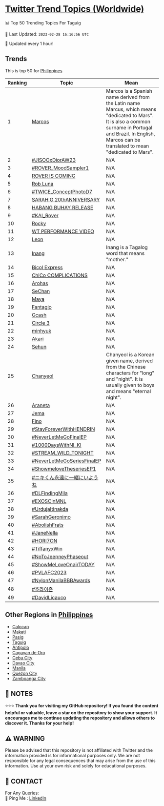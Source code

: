 [Twitter Trend Topics (Worldwide)](https://github.com/ErcinDedeoglu/Twitter-Trend-Topics)
==========


📊 Top 50 Trending Topics For Taguig

📆 Last Updated: `2023-02-28 16:16:56 UTC`

🔧 Updated every 1 hour!


## Trends

This is top 50 for [Philippines](</Philippines>)

| Ranking | Topic | Mean |
| ------- | ------------ | ------------ |
| 1 | [Marcos](http://twitter.com/search?q=Marcos) | Marcos is a Spanish name derived from the Latin name Marcus, which means "dedicated to Mars". It is also a common surname in Portugal and Brazil. In English, Marcos can be translated to mean "dedicated to Mars". |
| 2 | [#JISOOxDiorAW23](http://twitter.com/search?q=%23JISOOxDiorAW23) | N/A |
| 3 | [#ROVER_MoodSampler1](http://twitter.com/search?q=%23ROVER_MoodSampler1) | N/A |
| 4 | [ROVER IS COMING](http://twitter.com/search?q=ROVER+IS+COMING) | N/A |
| 5 | [Rob Luna](http://twitter.com/search?q=Rob+Luna) | N/A |
| 6 | [#TWICE_ConceptPhotoD7](http://twitter.com/search?q=%23TWICE_ConceptPhotoD7) | N/A |
| 7 | [SARAH G 20thANNIVERSARY](http://twitter.com/search?q=SARAH+G+20thANNIVERSARY) | N/A |
| 8 | [HABANG BUHAY RELEASE](http://twitter.com/search?q=HABANG+BUHAY+RELEASE) | N/A |
| 9 | [#KAI_Rover](http://twitter.com/search?q=%23KAI_Rover) | N/A |
| 10 | [Rocky](http://twitter.com/search?q=Rocky) | N/A |
| 11 | [WT PERFORMANCE VIDEO](http://twitter.com/search?q=WT+PERFORMANCE+VIDEO) | N/A |
| 12 | [Leon](http://twitter.com/search?q=Leon) | N/A |
| 13 | [Inang](http://twitter.com/search?q=Inang) | Inang is a Tagalog word that means "mother." |
| 14 | [Bicol Express](http://twitter.com/search?q=Bicol+Express) | N/A |
| 15 | [ChiCo COMPLICATIONS](http://twitter.com/search?q=ChiCo+COMPLICATIONS) | N/A |
| 16 | [Arohas](http://twitter.com/search?q=Arohas) | N/A |
| 17 | [SeChan](http://twitter.com/search?q=SeChan) | N/A |
| 18 | [Maya](http://twitter.com/search?q=Maya) | N/A |
| 19 | [Fantagio](http://twitter.com/search?q=Fantagio) | N/A |
| 20 | [Gcash](http://twitter.com/search?q=Gcash) | N/A |
| 21 | [Circle 3](http://twitter.com/search?q=Circle+3) | N/A |
| 22 | [minhyuk](http://twitter.com/search?q=minhyuk) | N/A |
| 23 | [Akari](http://twitter.com/search?q=Akari) | N/A |
| 24 | [Sehun](http://twitter.com/search?q=Sehun) | N/A |
| 25 | [Chanyeol](http://twitter.com/search?q=Chanyeol) | Chanyeol is a Korean given name, derived from the Chinese characters for "long" and "night". It is usually given to boys and means "eternal night". |
| 26 | [Araneta](http://twitter.com/search?q=Araneta) | N/A |
| 27 | [Jema](http://twitter.com/search?q=Jema) | N/A |
| 28 | [Fino](http://twitter.com/search?q=Fino) | N/A |
| 29 | [#StayForeverWithHENDRIN](http://twitter.com/search?q=%23StayForeverWithHENDRIN) | N/A |
| 30 | [#NeverLetMeGoFinalEP](http://twitter.com/search?q=%23NeverLetMeGoFinalEP) | N/A |
| 31 | [#1000DaysWithNI_KI](http://twitter.com/search?q=%231000DaysWithNI_KI) | N/A |
| 32 | [#STREAM_WILD_TONIGHT](http://twitter.com/search?q=%23STREAM_WILD_TONIGHT) | N/A |
| 33 | [#NeverLetMeGoSeriesFinalEP](http://twitter.com/search?q=%23NeverLetMeGoSeriesFinalEP) | N/A |
| 34 | [#ShowmeloveTheseriesEP1](http://twitter.com/search?q=%23ShowmeloveTheseriesEP1) | N/A |
| 35 | [#ニキくん永遠に一緒にいようね](http://twitter.com/search?q=%23%e3%83%8b%e3%82%ad%e3%81%8f%e3%82%93%e6%b0%b8%e9%81%a0%e3%81%ab%e4%b8%80%e7%b7%92%e3%81%ab%e3%81%84%e3%82%88%e3%81%86%e3%81%ad) | N/A |
| 36 | [#DLFindingMila](http://twitter.com/search?q=%23DLFindingMila) | N/A |
| 37 | [#EXOSCinMNL](http://twitter.com/search?q=%23EXOSCinMNL) | N/A |
| 38 | [#UrdujaItinakda](http://twitter.com/search?q=%23UrdujaItinakda) | N/A |
| 39 | [#SarahGeronimo](http://twitter.com/search?q=%23SarahGeronimo) | N/A |
| 40 | [#AbolishFrats](http://twitter.com/search?q=%23AbolishFrats) | N/A |
| 41 | [#JaneNella](http://twitter.com/search?q=%23JaneNella) | N/A |
| 42 | [#HORI7ON](http://twitter.com/search?q=%23HORI7ON) | N/A |
| 43 | [#TiffanyxWin](http://twitter.com/search?q=%23TiffanyxWin) | N/A |
| 44 | [#NoToJeepneyPhaseout](http://twitter.com/search?q=%23NoToJeepneyPhaseout) | N/A |
| 45 | [#ShowMeLoveOnairTODAY](http://twitter.com/search?q=%23ShowMeLoveOnairTODAY) | N/A |
| 46 | [#PVLAFC2023](http://twitter.com/search?q=%23PVLAFC2023) | N/A |
| 47 | [#NylonManilaBBBAwards](http://twitter.com/search?q=%23NylonManilaBBBAwards) | N/A |
| 48 | [#호라이즌](http://twitter.com/search?q=%23%ed%98%b8%eb%9d%bc%ec%9d%b4%ec%a6%8c) | N/A |
| 49 | [#DavidLicauco](http://twitter.com/search?q=%23DavidLicauco) | N/A |



## Other Regions in [Philippines](</Philippines>)

* [Calocan](</Philippines/Calocan.md>)
* [Makati](</Philippines/Makati.md>)
* [Pasig](</Philippines/Pasig.md>)
* [Taguig](</Philippines/Taguig.md>)
* [Antipolo](</Philippines/Antipolo.md>)
* [Cagayan de Oro](</Philippines/Cagayan de Oro.md>)
* [Cebu City](</Philippines/Cebu City.md>)
* [Davao City](</Philippines/Davao City.md>)
* [Manila](</Philippines/Manila.md>)
* [Quezon City](</Philippines/Quezon City.md>)
* [Zamboanga City](</Philippines/Zamboanga City.md>)



## 📝 NOTES

⭐⭐⭐ **Thank you for visiting my GitHub repository! If you found the content helpful or valuable, leave a star on the repository to show your support. It encourages me to continue updating the repository and allows others to discover it. Thanks for your help!**


## ⚠️ WARNING

Please be advised that this repository is not affiliated with Twitter and the information provided is for informational purposes only. We are not responsible for any legal consequences that may arise from the use of this information. Use at your own risk and solely for educational purposes.


## 📨 CONTACT

 For Any Queries:  
            🏓 Ping Me : [LinkedIn](https://www.linkedin.com/in/ercindedeoglu/)
